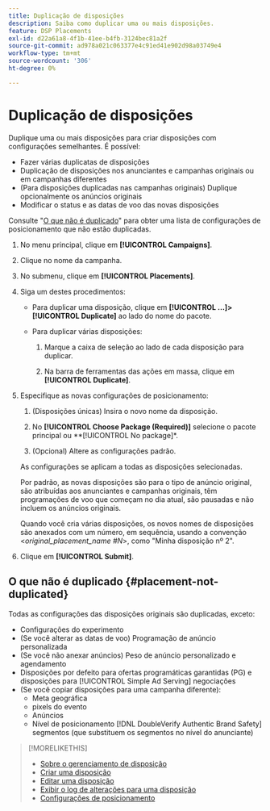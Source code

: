 ```yaml
---
title: Duplicação de disposições
description: Saiba como duplicar uma ou mais disposições.
feature: DSP Placements
exl-id: d22a61a8-4f1b-41ee-b4fb-3124bec81a2f
source-git-commit: ad978a021c063377e4c91ed41e902d98a03749e4
workflow-type: tm+mt
source-wordcount: '306'
ht-degree: 0%

---
```


# Duplicação de disposições

<!-- Some placements don't have this option. Clarify which placement types aren't eligible -- is it PG placements, or all placements using private inventory? And anything else? -->

Duplique uma ou mais disposições para criar disposições com configurações semelhantes. É possível:

* Fazer várias duplicatas de disposições
* Duplicação de disposições nos anunciantes e campanhas originais ou em campanhas diferentes
* (Para disposições duplicadas nas campanhas originais) Duplique opcionalmente os anúncios originais
* Modificar o status e as datas de voo das novas disposições

Consulte &quot;[O que não é duplicado](#placement-not-duplicated)&quot; para obter uma lista de configurações de posicionamento que não estão duplicadas.

1. No menu principal, clique em **[!UICONTROL Campaigns]**.

1. Clique no nome da campanha.

1. No submenu, clique em **[!UICONTROL Placements]**.

1. Siga um destes procedimentos:

   * Para duplicar uma disposição, clique em  **[!UICONTROL ...]>[!UICONTROL Duplicate]** ao lado do nome do pacote.

   * Para duplicar várias disposições:

      1. Marque a caixa de seleção ao lado de cada disposição para duplicar.

      1. Na barra de ferramentas das ações em massa, clique em **[!UICONTROL Duplicate]**.

1. Especifique as novas configurações de posicionamento:

   1. (Disposições únicas) Insira o novo nome da disposição.

   1. No **[!UICONTROL Choose Package (Required)]** selecione o pacote principal ou **[!UICONTROL No package]*.

   1. (Opcional) Altere as configurações padrão.

   As configurações se aplicam a todas as disposições selecionadas.

   Por padrão, as novas disposições são para o tipo de anúncio original, são atribuídas aos anunciantes e campanhas originais, têm programações de voo que começam no dia atual, são pausadas e não incluem os anúncios originais.

   Quando você cria várias disposições, os novos nomes de disposições são anexados com um número, em sequência, usando a convenção &lt;*original_placement_name #N*>, como &quot;Minha disposição nº 2&quot;.

1. Clique em **[!UICONTROL Submit]**.

## O que não é duplicado {#placement-not-duplicated}

Todas as configurações das disposições originais são duplicadas, exceto:

* Configurações do experimento
* (Se você alterar as datas de voo) Programação de anúncio personalizada
* (Se você não anexar anúncios) Peso de anúncio personalizado e agendamento
* Disposições por defeito para ofertas programáticas garantidas (PG) e disposições para [!UICONTROL Simple Ad Serving] negociações
* (Se você copiar disposições para uma campanha diferente):
   * Meta geográfica
   * pixels do evento
   * Anúncios
   * Nível de posicionamento [!DNL DoubleVerify Authentic Brand Safety] segmentos (que substituem os segmentos no nível do anunciante)

>[!MORELIKETHIS]
>
>* [Sobre o gerenciamento de disposição](placement-about.md)
>* [Criar uma disposição](placement-create.md)
>* [Editar uma disposição](placement-edit.md)
>* [Exibir o log de alterações para uma disposição](placement-change-log.md)
>* [Configurações de posicionamento](placement-settings.md)

